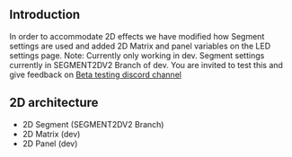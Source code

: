 ## Introduction

In order to accommodate 2D effects we have modified how Segment settings are used and added 2D Matrix and panel variables on the LED settings page.
Note: Currently only working in dev. Segment settings currently in SEGMENT2DV2 Branch of dev. You are invited to test this and give feedback on [Beta testing discord channel](https://discord.com/channels/700041398778331156/700701772838207640)

## 2D architecture

* 2D Segment (SEGMENT2DV2 Branch)
* 2D Matrix (dev)
* 2D Panel (dev)

